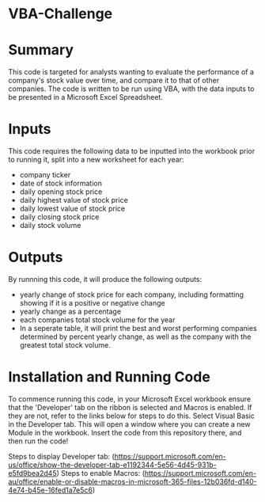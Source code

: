 # VBA-Challenge
# Summary
This code is targeted for analysts wanting to evaluate the performance of a company's stock value over time, and compare it to that of other companies. The code is written to be run using VBA, with the data inputs to be presented in a Microsoft Excel Spreadsheet. 
# Inputs
This code requires the following data to be inputted into the workbook prior to running it, split into a new worksheet for each year:
* company ticker
* date of stock information
* daily opening stock price
* daily highest value of stock price
* daily lowest value of stock price
* daily closing stock price
* daily stock volume
# Outputs
By runnning this code, it will produce the following outputs:
* yearly change of stock price for each company, including formatting showing if it is a positive or negative change
* yearly change as a percentage
* each companies total stock volume for the year
* In a seperate table, it will print the best and worst performing companies determined by percent yearly change, as well as the company with the greatest total stock volume.
# Installation and Running Code
To commence running this code, in your Microsoft Excel workbook ensure that the 'Developer' tab on the ribbon is selected and Macros is enabled. If they are not, refer to the links below for steps to do this. Select Visual Basic in the Developer tab. This will open a window where you can create a new Module in the workbook. Insert the code from this repository there, and then run the code!

Steps to display Developer tab: (https://support.microsoft.com/en-us/office/show-the-developer-tab-e1192344-5e56-4d45-931b-e5fd9bea2d45)
Steps to enable Macros: (https://support.microsoft.com/en-au/office/enable-or-disable-macros-in-microsoft-365-files-12b036fd-d140-4e74-b45e-16fed1a7e5c6)


